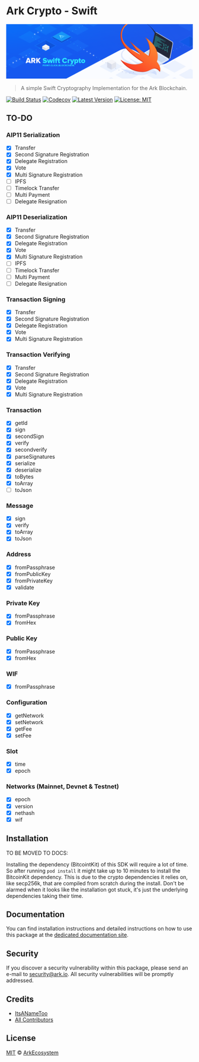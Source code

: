 # Ark Crypto - Swift

<p align="center">
    <img src="./banner.png" />
</p>

> A simple Swift Cryptography Implementation for the Ark Blockchain.

[![Build Status](https://badgen.now.sh/travis/ArkEcosystem/swift-crypto)](https://travis-ci.org/ArkEcosystem/swift-crypto)
[![Codecov](https://badgen.now.sh/codecov/c/github/arkecosystem/swift-crypto)](https://codecov.io/gh/arkecosystem/swift-crypto)
[![Latest Version](https://badgen.now.sh/github/release/ArkEcosystem/swift-crypto)](https://github.com/ArkEcosystem/swift-crypto/releases)
[![License: MIT](https://badgen.now.sh/badge/license/MIT/green)](https://opensource.org/licenses/MIT)

## TO-DO

### AIP11 Serialization
- [x] Transfer
- [x] Second Signature Registration
- [x] Delegate Registration
- [x] Vote
- [x] Multi Signature Registration
- [ ] IPFS
- [ ] Timelock Transfer
- [ ] Multi Payment
- [ ] Delegate Resignation

### AIP11 Deserialization
- [x] Transfer
- [x] Second Signature Registration
- [x] Delegate Registration
- [x] Vote
- [x] Multi Signature Registration
- [ ] IPFS
- [ ] Timelock Transfer
- [ ] Multi Payment
- [ ] Delegate Resignation

### Transaction Signing
- [x] Transfer
- [x] Second Signature Registration
- [x] Delegate Registration
- [x] Vote
- [x] Multi Signature Registration

### Transaction Verifying
- [x] Transfer
- [x] Second Signature Registration
- [x] Delegate Registration
- [x] Vote
- [x] Multi Signature Registration

### Transaction
- [x] getId
- [x] sign
- [x] secondSign
- [x] verify
- [x] secondverify
- [x] parseSignatures
- [x] serialize
- [x] deserialize
- [x] toBytes
- [x] toArray
- [ ] toJson

### Message
- [x] sign
- [x] verify
- [x] toArray
- [x] toJson

### Address
- [x] fromPassphrase
- [x] fromPublicKey
- [x] fromPrivateKey
- [x] validate

### Private Key
- [x] fromPassphrase
- [x] fromHex

### Public Key
- [x] fromPassphrase
- [x] fromHex

### WIF
- [x] fromPassphrase

### Configuration
- [x] getNetwork
- [x] setNetwork
- [x] getFee
- [x] setFee

### Slot
- [x] time
- [x] epoch

### Networks (Mainnet, Devnet & Testnet)
- [x] epoch
- [x] version
- [x] nethash
- [x] wif

## Installation

TO BE MOVED TO DOCS:

Installing the dependency (BitcointKit) of this SDK will require a lot of time. So after running `pod install` it might take up to 10 minutes to install the BitcoinKit dependency. This is due to the crypto dependencies it relies on, like secp256k, that are compiled from scratch during the install. Don't be alarmed when it looks like the installation got stuck, it's just the underlying dependencies taking their time.

## Documentation

You can find installation instructions and detailed instructions on how to use this package at the [dedicated documentation site](https://docs.ark.io/api/sdk/cryptography/swift.html).

## Security

If you discover a security vulnerability within this package, please send an e-mail to security@ark.io. All security vulnerabilities will be promptly addressed.

## Credits

- [ItsANameToo](https://github.com/ItsANameToo)
- [All Contributors](../../contributors)

## License

[MIT](LICENSE) © [ArkEcosystem](https://ark.io)
